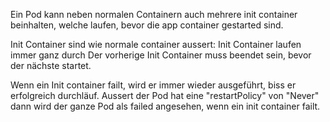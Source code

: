 Ein Pod kann neben normalen Containern auch mehrere init container beinhalten, welche laufen, bevor die app container gestarted sind.

Init Container sind wie normale container aussert:
Init Container laufen immer ganz durch
Der vorherige Init Container muss beendet sein, bevor der nächste startet.

Wenn ein Init container failt, wird er immer wieder ausgeführt, biss er erfolgreich durchläuf.
Aussert der Pod hat eine "restartPolicy" von "Never" dann wird der ganze Pod als failed angesehen, wenn ein init container failt.

